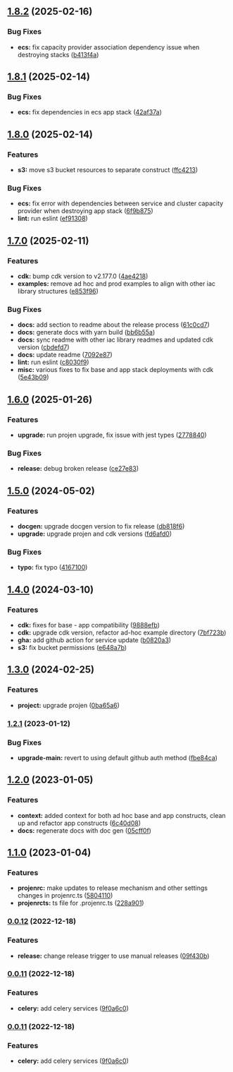 
## [1.8.2](https://github.com/briancaffey/cdk-django/compare/v1.8.1...v1.8.2) (2025-02-16)


### Bug Fixes

* **ecs:** fix capacity provider association dependency issue when destroying stacks ([b413f4a](https://github.com/briancaffey/cdk-django/commit/b413f4afe1180fb43e4e244e92b0c584aad1b2f0))

## [1.8.1](https://github.com/briancaffey/cdk-django/compare/v1.8.0...v1.8.1) (2025-02-14)


### Bug Fixes

* **ecs:** fix dependencies in ecs app stack ([42af37a](https://github.com/briancaffey/cdk-django/commit/42af37a923bd3d9f90b21288d6e3c7c58edd2aaa))

## [1.8.0](https://github.com/briancaffey/cdk-django/compare/v1.7.0...v1.8.0) (2025-02-14)


### Features

* **s3:** move s3 bucket resources to separate construct ([ffc4213](https://github.com/briancaffey/cdk-django/commit/ffc4213325ceadedb4fe7ecb8901f1a918988133))


### Bug Fixes

* **ecs:** fix error with dependencies between service and cluster capacity provider when destroying app stack ([6f9b875](https://github.com/briancaffey/cdk-django/commit/6f9b875f7489f94a22e974e4c0316c0d250bb50b))
* **lint:** run eslint ([ef91308](https://github.com/briancaffey/cdk-django/commit/ef913084d7ddd6026d1633fa5f423486b2764412))

## [1.7.0](https://github.com/briancaffey/cdk-django/compare/v1.6.0...v1.7.0) (2025-02-11)


### Features

* **cdk:** bump cdk version to v2.177.0 ([4ae4218](https://github.com/briancaffey/cdk-django/commit/4ae42186930e24d0ac7294eaed1f6760f2cf3b02))
* **examples:** remove ad hoc and prod examples to align with other iac library structures ([e853f96](https://github.com/briancaffey/cdk-django/commit/e853f96547d60cd8d7b90abfe6783b3ecc1c9307))


### Bug Fixes

* **docs:** add section to readme about the release process ([61c0cd7](https://github.com/briancaffey/cdk-django/commit/61c0cd7de1a2790a627d1fcd0989b7123ac52f43))
* **docs:** generate docs with yarn build ([bb6b55a](https://github.com/briancaffey/cdk-django/commit/bb6b55a94700b45b4d2d5369e11d264945af950c))
* **docs:** sync readme with other iac library readmes and updated cdk version ([cbdefd7](https://github.com/briancaffey/cdk-django/commit/cbdefd755e38aa1d3848b0db0fcb36586cc20181))
* **docs:** update readme ([7092e87](https://github.com/briancaffey/cdk-django/commit/7092e87cb74a53c212f9c2b88029816093d3be24))
* **lint:** run eslint ([c8030f9](https://github.com/briancaffey/cdk-django/commit/c8030f94d9e208bb4238a4fd43eab2e79cb2940a))
* **misc:** various fixes to fix base and app stack deployments with cdk ([5e43b09](https://github.com/briancaffey/cdk-django/commit/5e43b093f6bbc12f942e25a2e478e0a533b283c9))

## [1.6.0](https://github.com/briancaffey/cdk-django/compare/v1.5.0...v1.6.0) (2025-01-26)


### Features

* **upgrade:** run projen upgrade, fix issue with jest types ([2778840](https://github.com/briancaffey/cdk-django/commit/2778840534d3f050f7b2f1149d26505a12f3b3a4))


### Bug Fixes

* **release:** debug broken release ([ce27e83](https://github.com/briancaffey/cdk-django/commit/ce27e83424970210c43d5ca8f73947c1da603c4a))

## [1.5.0](https://github.com/briancaffey/cdk-django/compare/v1.4.0...v1.5.0) (2024-05-02)


### Features

* **docgen:** upgrade docgen version to fix release ([db818f6](https://github.com/briancaffey/cdk-django/commit/db818f61b726466428c7407c1b8f5e93a32c2eb9))
* **upgrade:** upgrade projen and cdk versions ([fd6afd0](https://github.com/briancaffey/cdk-django/commit/fd6afd09727c17f8a12108196bfafa908e9d9ed5))


### Bug Fixes

* **typo:** fix typo ([4167100](https://github.com/briancaffey/cdk-django/commit/41671003fcc7d3badc6af29610a31df3c928f5df))

## [1.4.0](https://github.com/briancaffey/cdk-django/compare/v1.3.0...v1.4.0) (2024-03-10)


### Features

* **cdk:** fixes for base - app compatibility ([9888efb](https://github.com/briancaffey/cdk-django/commit/9888efbd55da0c9bc330ff6ee2e8b7ccb3de103b))
* **cdk:** upgrade cdk version, refactor ad-hoc example directory ([7bf723b](https://github.com/briancaffey/cdk-django/commit/7bf723b609ef7caf5534dea10edfee9c5f8c5bf1))
* **gha:** add github action for service update ([b0820a3](https://github.com/briancaffey/cdk-django/commit/b0820a35b89390b1884715d2cef448fbeb179598))
* **s3:** fix bucket permissions ([e648a7b](https://github.com/briancaffey/cdk-django/commit/e648a7bc2c11bf66b754ff422cb8b26af50916f7))

## [1.3.0](https://github.com/briancaffey/cdk-django/compare/v1.2.1...v1.3.0) (2024-02-25)


### Features

* **project:** upgrade projen ([0ba65a6](https://github.com/briancaffey/cdk-django/commit/0ba65a6b6205cbdbc1f5546a6b30f8c2ecd3d135))

### [1.2.1](https://github.com/briancaffey/cdk-django/compare/v1.2.0...v1.2.1) (2023-01-12)


### Bug Fixes

* **upgrade-main:** revert to using default github auth method ([fbe84ca](https://github.com/briancaffey/cdk-django/commit/fbe84ca048c9bcc69983628664127de535eddd5d))

## [1.2.0](https://github.com/briancaffey/cdk-django/compare/v1.1.0...v1.2.0) (2023-01-05)


### Features

* **context:** added context for both ad hoc base and app constructs, clean up and refactor app constructs ([6c40d08](https://github.com/briancaffey/cdk-django/commit/6c40d084d652f96c9c53b6a6603f52467cb72088))
* **docs:** regenerate docs with doc gen ([05cff0f](https://github.com/briancaffey/cdk-django/commit/05cff0fe3429183ff0a10fc414f4063e3410dc6c))

## [1.1.0](https://github.com/briancaffey/cdk-django/compare/v1.0.0...v1.1.0) (2023-01-04)


### Features

* **projenrc:** make updates to release mechanism and other settings changes in projenrc.ts ([5804110](https://github.com/briancaffey/cdk-django/commit/58041106c6605f882708ad563eeebaf4b193f3e3))
* **projenrcts:** ts file for .projenrc.ts ([228a901](https://github.com/briancaffey/cdk-django/commit/228a901e0bae4ba6ffd95ab433f1e9fd045f2024))

### [0.0.12](https://github.com/briancaffey/cdk-django/compare/v0.0.11...v0.0.12) (2022-12-18)


### Features

* **release:** change release trigger to use manual releases ([09f430b](https://github.com/briancaffey/cdk-django/commit/09f430bd6064477a195fc1d88a117495ad4330ce))

### [0.0.11](https://github.com/briancaffey/cdk-django/compare/v0.0.10...v0.0.11) (2022-12-18)


### Features

* **celery:** add celery services ([9f0a6c0](https://github.com/briancaffey/cdk-django/commit/9f0a6c0dd3799deb6957954e3d7ae51eacfd3b21))

### [0.0.11](https://github.com/briancaffey/cdk-django/compare/v0.0.10...v0.0.11) (2022-12-18)


### Features

* **celery:** add celery services ([9f0a6c0](https://github.com/briancaffey/cdk-django/commit/9f0a6c0dd3799deb6957954e3d7ae51eacfd3b21))

